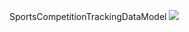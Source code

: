SportsCompetitionTrackingDataModel
![](https://eneskzlcn.github.io/SportsCompetitionTrackingDataModel/dataModelImage.png)